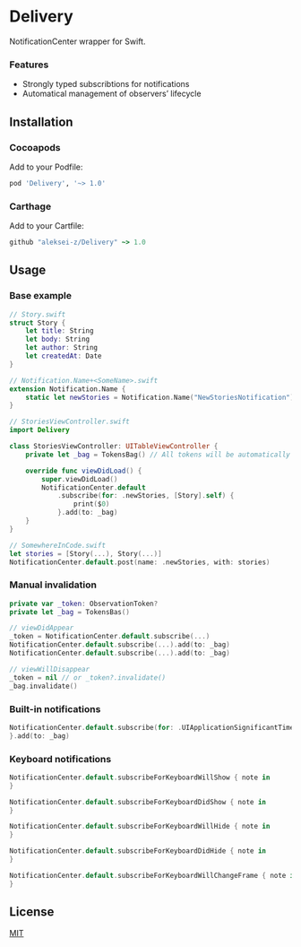 # Delivery

NotificationCenter wrapper for Swift.

### Features
* Strongly typed subscribtions for notifications
* Automatical management of observers’ lifecycle

## Installation

### Cocoapods

Add to your Podfile:
```ruby
pod 'Delivery', '~> 1.0'
```

### Carthage

Add to your Cartfile:
```ruby
github "aleksei-z/Delivery" ~> 1.0
```

## Usage

### Base example

```swift
// Story.swift
struct Story {
	let title: String
	let body: String
	let author: String
	let createdAt: Date
}

// Notification.Name+<SomeName>.swift
extension Notification.Name {
	static let newStories = Notification.Name("NewStoriesNotification")
}

// StoriesViewController.swift
import Delivery

class StoriesViewController: UITableViewController {
	private let _bag = TokensBag() // All tokens will be automatically invalidated when view controller will be about to be disposed.

	override func viewDidLoad() {
		super.viewDidLoad()
		NotificationCenter.default
			.subscribe(for: .newStories, [Story].self) {
				print($0)
        	}.add(to: _bag)
	}
}

// SomewhereInCode.swift
let stories = [Story(...), Story(...)]
NotificationCenter.default.post(name: .newStories, with: stories)
```

### Manual invalidation

```swift
private var _token: ObservationToken?
private let _bag = TokensBas()

// viewDidAppear
_token = NotificationCenter.default.subscribe(...)
NotificationCenter.default.subscribe(...).add(to: _bag)
NotificationCenter.default.subscribe(...).add(to: _bag)

// viewWillDisappear
_token = nil // or _token?.invalidate()
_bag.invalidate()
```

### Built-in notifications

```swift
NotificationCenter.default.subscribe(for: .UIApplicationSignificantTimeChange) { userInfo in
}.add(to: _bag)
```

### Keyboard notifications

```swift
NotificationCenter.default.subscribeForKeyboardWillShow { note in
}

NotificationCenter.default.subscribeForKeyboardDidShow { note in
}

NotificationCenter.default.subscribeForKeyboardWillHide { note in
}

NotificationCenter.default.subscribeForKeyboardDidHide { note in
}

NotificationCenter.default.subscribeForKeyboardWillChangeFrame { note in
}
```

## License

[MIT](https://en.wikipedia.org/wiki/MIT_License)
